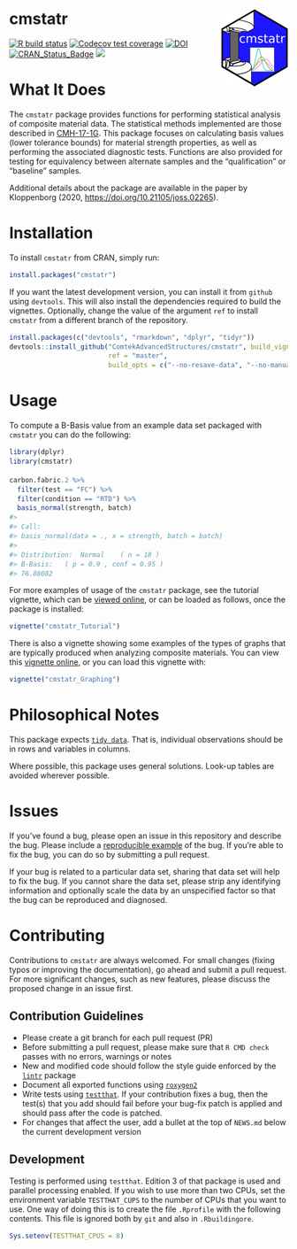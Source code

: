 
<!-- README.md is generated from README.Rmd. Please edit that file -->

# cmstatr <img src="man/figures/logo.png" align="right" alt="" width="120" />

<!-- badges: start -->

[![R build
status](https://github.com/ComtekAdvancedStructures/cmstatr/workflows/R-CMD-check/badge.svg)](https://github.com/ComtekAdvancedStructures/cmstatr/actions?workflow=R-CMD-check)
[![`Codecov` test
coverage](https://codecov.io/gh/comtekadvancedstructures/cmstatr/branch/master/graph/badge.svg)](https://codecov.io/gh/comtekadvancedstructures/cmstatr?branch=master)
[![DOI](https://joss.theoj.org/papers/10.21105/joss.02265/status.svg)](https://doi.org/10.21105/joss.02265)
[![CRAN\_Status\_Badge](https://www.r-pkg.org/badges/version/cmstatr)](https://cran.r-project.org/package=cmstatr)
[![](https://cranlogs.r-pkg.org/badges/cmstatr)](https://cran.r-project.org/package=cmstatr)
<!-- badges: end -->

# What It Does

The `cmstatr` package provides functions for performing statistical
analysis of composite material data. The statistical methods implemented
are those described in [CMH-17-1G](https://www.cmh17.org/). This package
focuses on calculating basis values (lower tolerance bounds) for
material strength properties, as well as performing the associated
diagnostic tests. Functions are also provided for testing for
equivalency between alternate samples and the “qualification” or
“baseline” samples.

Additional details about the package are available in the paper by
Kloppenborg (2020, <https://doi.org/10.21105/joss.02265>).

# Installation

To install `cmstatr` from CRAN, simply run:

``` r
install.packages("cmstatr")
```

If you want the latest development version, you can install it from
`github` using `devtools`. This will also install the dependencies
required to build the vignettes. Optionally, change the value of the
argument `ref` to install `cmstatr` from a different branch of the
repository.

``` r
install.packages(c("devtools", "rmarkdown", "dplyr", "tidyr"))
devtools::install_github("ComtekAdvancedStructures/cmstatr", build_vignettes = TRUE,
                         ref = "master",
                         build_opts = c("--no-resave-data", "--no-manual"))
```

# Usage

To compute a B-Basis value from an example data set packaged with
`cmstatr` you can do the following:

``` r
library(dplyr)
library(cmstatr)

carbon.fabric.2 %>%
  filter(test == "FC") %>%
  filter(condition == "RTD") %>%
  basis_normal(strength, batch)
#> 
#> Call:
#> basis_normal(data = ., x = strength, batch = batch)
#> 
#> Distribution:  Normal    ( n = 18 )
#> B-Basis:   ( p = 0.9 , conf = 0.95 )
#> 76.88082
```

For more examples of usage of the `cmstatr` package, see the tutorial
vignette, which can be [viewed
online](https://www.cmstatr.net/articles/cmstatr_Tutorial.html), or can
be loaded as follows, once the package is installed:

``` r
vignette("cmstatr_Tutorial")
```

There is also a vignette showing some examples of the types of graphs
that are typically produced when analyzing composite materials. You can
view this [vignette
online](https://www.cmstatr.net/articles/cmstatr_Graphing.html), or you
can load this vignette with:

``` r
vignette("cmstatr_Graphing")
```

# Philosophical Notes

This package expects
[`tidy data`](https://www.jstatsoft.org/article/view/v059i10). That is,
individual observations should be in rows and variables in columns.

Where possible, this package uses general solutions. Look-up tables are
avoided wherever possible.

# Issues

If you’ve found a bug, please open an issue in this repository and
describe the bug. Please include a [reproducible
example](https://reprex.tidyverse.org/) of the bug. If you’re able to
fix the bug, you can do so by submitting a pull request.

If your bug is related to a particular data set, sharing that data set
will help to fix the bug. If you cannot share the data set, please strip
any identifying information and optionally scale the data by an
unspecified factor so that the bug can be reproduced and diagnosed.

# Contributing

Contributions to `cmstatr` are always welcomed. For small changes
(fixing typos or improving the documentation), go ahead and submit a
pull request. For more significant changes, such as new features, please
discuss the proposed change in an issue first.

## Contribution Guidelines

-   Please create a git branch for each pull request (PR)
-   Before submitting a pull request, please make sure that
    `R CMD check` passes with no errors, warnings or notes
-   New and modified code should follow the style guide enforced by the
    [`lintr`](https://cran.r-project.org/package=lintr) package
-   Document all exported functions using
    [`roxygen2`](https://cran.r-project.org/package=roxygen2)
-   Write tests using
    [`testthat`](https://cran.r-project.org/package=testthat). If your
    contribution fixes a bug, then the test(s) that you add should fail
    before your bug-fix patch is applied and should pass after the code
    is patched.
-   For changes that affect the user, add a bullet at the top of
    `NEWS.md` below the current development version

## Development

Testing is performed using `testthat`. Edition 3 of that package is used
and parallel processing enabled. If you wish to use more than two CPUs,
set the environment variable `TESTTHAT_CUPS` to the number of CPUs that
you want to use. One way of doing this is to create the file `.Rprofile`
with the following contents. This file is ignored both by `git` and also
in `.Rbuildingore`.

``` r
Sys.setenv(TESTTHAT_CPUS = 8)
```
